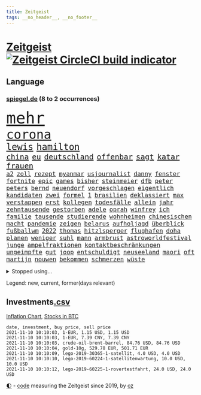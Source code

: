 ```yaml
---
title: Zeitgeist
tags: __no_header__, __no_footer__
---
```


# [Zeitgeist](https://oliz.io/zeitgeist/) [![Zeitgeist CircleCI build indicator](https://circleci.com/gh/ooz/zeitgeist.svg?style=shield)](https://circleci.com/gh/ooz/zeitgeist)

## Language

<h3><a href="https://www.spiegel.de" target="_blank">spiegel.de</a> (8 to 2 occurrences)</h3>
<p style="font-family:monospace">
<span style="font-size:32pt"><a href="news_links.html#mehr" class="current">mehr</a></span>
<br>
<span style="font-size:25pt"><a href="news_links.html#corona" class="current">corona</a></span>
<br>
<span style="font-size:18pt"><a href="news_links.html#lewis" class="current">lewis</a></span>
<span style="font-size:18pt"><a href="news_links.html#hamilton" class="current">hamilton</a></span>
<br>
<span style="font-size:15pt"><a href="news_links.html#china" class="current">china</a></span>
<span style="font-size:15pt"><a href="news_links.html#eu" class="current">eu</a></span>
<span style="font-size:15pt"><a href="news_links.html#deutschland" class="current">deutschland</a></span>
<span style="font-size:15pt"><a href="news_links.html#offenbar" class="current">offenbar</a></span>
<span style="font-size:15pt"><a href="news_links.html#sagt" class="current">sagt</a></span>
<span style="font-size:15pt"><a href="news_links.html#katar" class="current">katar</a></span>
<span style="font-size:15pt"><a href="news_links.html#frauen" class="current">frauen</a></span>
<br>
<span style="font-size:12pt"><a href="news_links.html#a2" class="current">a2</a></span>
<span style="font-size:12pt"><a href="news_links.html#zoll" class="current">zoll</a></span>
<span style="font-size:12pt"><a href="news_links.html#rezept" class="current">rezept</a></span>
<span style="font-size:12pt"><a href="news_links.html#myanmar" class="current">myanmar</a></span>
<span style="font-size:12pt"><a href="news_links.html#usjournalist" class="new">usjournalist</a></span>
<span style="font-size:12pt"><a href="news_links.html#danny" class="current">danny</a></span>
<span style="font-size:12pt"><a href="news_links.html#fenster" class="current">fenster</a></span>
<span style="font-size:12pt"><a href="news_links.html#fortnite" class="new">fortnite</a></span>
<span style="font-size:12pt"><a href="news_links.html#epic" class="current">epic</a></span>
<span style="font-size:12pt"><a href="news_links.html#games" class="current">games</a></span>
<span style="font-size:12pt"><a href="news_links.html#bisher" class="current">bisher</a></span>
<span style="font-size:12pt"><a href="news_links.html#steinmeier" class="current">steinmeier</a></span>
<span style="font-size:12pt"><a href="news_links.html#dfb" class="current">dfb</a></span>
<span style="font-size:12pt"><a href="news_links.html#peter" class="current">peter</a></span>
<span style="font-size:12pt"><a href="news_links.html#peters" class="current">peters</a></span>
<span style="font-size:12pt"><a href="news_links.html#bernd" class="current">bernd</a></span>
<span style="font-size:12pt"><a href="news_links.html#neuendorf" class="new">neuendorf</a></span>
<span style="font-size:12pt"><a href="news_links.html#vorgeschlagen" class="current">vorgeschlagen</a></span>
<span style="font-size:12pt"><a href="news_links.html#eigentlich" class="current">eigentlich</a></span>
<span style="font-size:12pt"><a href="news_links.html#kandidaten" class="current">kandidaten</a></span>
<span style="font-size:12pt"><a href="news_links.html#zwei" class="current">zwei</a></span>
<span style="font-size:12pt"><a href="news_links.html#formel" class="current">formel</a></span>
<span style="font-size:12pt"><a href="news_links.html#1" class="current">1</a></span>
<span style="font-size:12pt"><a href="news_links.html#brasilien" class="current">brasilien</a></span>
<span style="font-size:12pt"><a href="news_links.html#deklassiert" class="current">deklassiert</a></span>
<span style="font-size:12pt"><a href="news_links.html#max" class="current">max</a></span>
<span style="font-size:12pt"><a href="news_links.html#verstappen" class="current">verstappen</a></span>
<span style="font-size:12pt"><a href="news_links.html#erst" class="current">erst</a></span>
<span style="font-size:12pt"><a href="news_links.html#kollegen" class="current">kollegen</a></span>
<span style="font-size:12pt"><a href="news_links.html#todesfälle" class="current">todesfälle</a></span>
<span style="font-size:12pt"><a href="news_links.html#allein" class="current">allein</a></span>
<span style="font-size:12pt"><a href="news_links.html#jahr" class="current">jahr</a></span>
<span style="font-size:12pt"><a href="news_links.html#zehntausende" class="current">zehntausende</a></span>
<span style="font-size:12pt"><a href="news_links.html#gestorben" class="current">gestorben</a></span>
<span style="font-size:12pt"><a href="news_links.html#adele" class="current">adele</a></span>
<span style="font-size:12pt"><a href="news_links.html#oprah" class="new">oprah</a></span>
<span style="font-size:12pt"><a href="news_links.html#winfrey" class="new">winfrey</a></span>
<span style="font-size:12pt"><a href="news_links.html#ich" class="current">ich</a></span>
<span style="font-size:12pt"><a href="news_links.html#familie" class="current">familie</a></span>
<span style="font-size:12pt"><a href="news_links.html#tausende" class="current">tausende</a></span>
<span style="font-size:12pt"><a href="news_links.html#studierende" class="current">studierende</a></span>
<span style="font-size:12pt"><a href="news_links.html#wohnheimen" class="new">wohnheimen</a></span>
<span style="font-size:12pt"><a href="news_links.html#chinesischen" class="current">chinesischen</a></span>
<span style="font-size:12pt"><a href="news_links.html#macht" class="current">macht</a></span>
<span style="font-size:12pt"><a href="news_links.html#pandemie" class="current">pandemie</a></span>
<span style="font-size:12pt"><a href="news_links.html#zeigen" class="current">zeigen</a></span>
<span style="font-size:12pt"><a href="news_links.html#belarus" class="current">belarus</a></span>
<span style="font-size:12pt"><a href="news_links.html#aufholjagd" class="current">aufholjagd</a></span>
<span style="font-size:12pt"><a href="news_links.html#überblick" class="current">überblick</a></span>
<span style="font-size:12pt"><a href="news_links.html#fußballwm" class="current">fußballwm</a></span>
<span style="font-size:12pt"><a href="news_links.html#2022" class="current">2022</a></span>
<span style="font-size:12pt"><a href="news_links.html#thomas" class="current">thomas</a></span>
<span style="font-size:12pt"><a href="news_links.html#hitzlsperger" class="current">hitzlsperger</a></span>
<span style="font-size:12pt"><a href="news_links.html#flughafen" class="current">flughafen</a></span>
<span style="font-size:12pt"><a href="news_links.html#doha" class="current">doha</a></span>
<span style="font-size:12pt"><a href="news_links.html#planen" class="current">planen</a></span>
<span style="font-size:12pt"><a href="news_links.html#weniger" class="current">weniger</a></span>
<span style="font-size:12pt"><a href="news_links.html#suhl" class="new">suhl</a></span>
<span style="font-size:12pt"><a href="news_links.html#mann" class="current">mann</a></span>
<span style="font-size:12pt"><a href="news_links.html#armbrust" class="current">armbrust</a></span>
<span style="font-size:12pt"><a href="news_links.html#astroworldfestival" class="new">astroworldfestival</a></span>
<span style="font-size:12pt"><a href="news_links.html#junge" class="current">junge</a></span>
<span style="font-size:12pt"><a href="news_links.html#ampelfraktionen" class="new">ampelfraktionen</a></span>
<span style="font-size:12pt"><a href="news_links.html#kontaktbeschränkungen" class="current">kontaktbeschränkungen</a></span>
<span style="font-size:12pt"><a href="news_links.html#ungeimpfte" class="current">ungeimpfte</a></span>
<span style="font-size:12pt"><a href="news_links.html#gut" class="current">gut</a></span>
<span style="font-size:12pt"><a href="news_links.html#joop" class="new">joop</a></span>
<span style="font-size:12pt"><a href="news_links.html#entschuldigt" class="current">entschuldigt</a></span>
<span style="font-size:12pt"><a href="news_links.html#neuseeland" class="current">neuseeland</a></span>
<span style="font-size:12pt"><a href="news_links.html#maori" class="current">maori</a></span>
<span style="font-size:12pt"><a href="news_links.html#oft" class="current">oft</a></span>
<span style="font-size:12pt"><a href="news_links.html#martijn" class="new">martijn</a></span>
<span style="font-size:12pt"><a href="news_links.html#nouwen" class="new">nouwen</a></span>
<span style="font-size:12pt"><a href="news_links.html#bekommen" class="current">bekommen</a></span>
<span style="font-size:12pt"><a href="news_links.html#schmerzen" class="current">schmerzen</a></span>
<span style="font-size:12pt"><a href="news_links.html#wüste" class="current">wüste</a></span>
</p>
<details>
<summary>Stopped using...</summary>
<p class="former" style="font-size:12pt">
analyse(390) entscheidungen(390) franziska(389) gewissen(389) giffey(389) stars(389) interessiert(388) verlief(388) beantragen(387) drosten(387) erneuter(387) erstaunlich(387) gemeinden(387) kandidatinnen(387) konzernchef(387) legendären(387) maß(387) österreichischen(387) christoph(386) erhoben(386) geduld(386) gefährden(386) gekürt(386) gelernt(386) gerecht(386) jüngsten(386) leitung(386) lufthansa(386) misshandelt(386) unrecht(386) vertreten(386) wald(386) erscheinen(385) lautet(385) literatur(385) magdeburg(385) maria(385) massiv(385) reiche(385) spielten(385) tode(385) usbehörden(385) usjustizministerium(385) volker(385) zensur(385) 99(384) anerkennen(384) beweisen(384) ehefrau(384) france(384) gelegt(384) ikone(384) insekten(384) mordfall(384) persönliche(384) reiner(384) richten(384) sicherheitskräfte(384) verwirrung(384) youtube(384) zurückgetreten(384) überzeugt(384) altmaier(383) astrazeneca(383) attackieren(383) b(383) depressionen(383) flughäfen(383) harter(383) haseloff(383) hunde(383) kassiert(383) mutige(383) stärken(383) turin(383) verriet(383) verzweifelt(383) zugunsten(383) asiatischen(382) bundesamt(382) coronaschnelltests(382) einstigen(382) einzelne(382) engagement(382) institut(382) konflikte(382) räumen(382) schlimmsten(382) spaniens(382) tieren(382) vermeintliche(382) zunehmende(382) arbeitsbedingungen(381) beeinflussen(381) benjamin(381) besseren(381) dahin(381) digitaler(381) erziehung(381) fabrik(381) fernen(381) geklärt(381) grünheide(381) massiver(381) schnee(381) südkorea(381) terrormiliz(381) umsetzen(381) zeuge(381) ärzten(381) doku(380) fauci(380) flugzeuge(380) geschlagen(380) kleiner(380) liege(380) länderchefs(380) mars(380) normalität(380) offensive(380) spanischen(380) stanley(380) usregierung(380) verbietet(380) 125(379) 2011(379) 37(379) beklagen(379) bewährung(379) einzug(379) kündigung(379) menschenrechte(379) radsport(379) times(379) trainieren(379) umstrittener(379) weißen(379) zurzeit(379) anschläge(378) arbeitgeber(378) finanzaufsicht(378) gelsenkirchen(378) härter(378) kompliziert(378) prinzessin(378) recherchen(378) toren(378) österreicher(378) aufgehoben(377) bilden(377) eingeschränkt(377) eugh(377) freund(377) hölle(377) kippen(377) klein(377) machthaber(377) oma(377) richtige(377) schulkinder(377) studierenden(377) sächsischen(377) 1945(376) auswertung(376) beschluss(376) emotionalen(376) fahrrad(376) galten(376) lebt(376) modell(376) parlamentswahl(376) regt(376) riss(376) umfragen(376) usschauspielerin(376) 52(375) ausflug(375) freunden(375) geheimnis(375) halbfinale(375) höchststand(375) unseren(375) vorzeitige(375) vorübergehend(375) weltgesundheitsorganisation(375) zwischenzeitlich(375) erfuhr(374) gestrichen(374) grundgesetz(374) jahrhundert(374) leitet(374) nachspiel(374) schwachen(374) sexuell(374) stellten(374) unterricht(374) virologen(374) aufgegeben(373) aufschwung(373) billie(373) entscheidend(373) erfunden(373) etliche(373) klassiker(373) maximilian(373) reporter(373) schlicht(373) sports(373) zuversichtlich(373) überholt(373) ausmaß(372) crash(372) dominic(372) einsetzen(372) geprüft(372) rechtsaußen(372) schwierig(372) verteilung(372) christdemokraten(371) porsche(371) spiegeltitelstory(371) verband(371) volle(371) vorjahr(371) enge(370) entsetzt(370) fake(370) fakten(370) form(370) hürden(370) meist(370) quer(370) schnellste(370) barbara(369) dar(369) demokratische(369) frachter(369) offizielle(369) reagierten(369) überlebende(369) auslösen(368) patient(368) verläufen(368) zahlte(368) zurücktreten(368) eurecht(367) jürgen(367) mangel(367) ministerium(367) verklagen(367) 17jährige(366) kate(366) manipulierte(366) pipeline(366) womit(366) aufarbeitung(365) beantragt(365) jahrestag(365) juristen(365) mobile(365) nase(365) schumacher(365) säugling(365) 25jährigen(364) außerhalb(364) defensive(364) gesundheitsministerium(364) iphone(364) rechtzeitig(364) gekämpft(363) kevin(363) krawallen(363) großem(362) verhandeln(362) hinten(361) probe(360) spenden(360) bürgerkrieg(359) erzielte(359) fehlern(359) nationalteam(359) präsenzunterricht(359) schrecken(359) älter(359) deutliches(358) kippt(358) verheerend(358) analysiert(357) erwachsenen(357) landwirtschaft(357) america(356) beweise(356) einschränkung(356) versagen(356) drin(355) insolvenz(355) stört(355) äußerte(355) halbe(354) orten(354) sprachen(354) tansania(353) wem(353) angehörige(352) ausgeweitet(352) justin(350) verfassungsgericht(350) wendet(350) bester(349) kräfte(349) hinweis(348) mischung(348) vermissten(348) dr(347) krisen(347) benötigte(346) flughafens(346) intelligenz(346) kleinkind(345) runden(345) minderjährigen(344) flüchtete(343) missachtung(343) anschlägen(342) beobachtung(342) georg(342) jurist(342) gläubige(341) knacken(341) schottische(341) erhöhung(340) tyson(339) gesundheitliche(338) kontert(338) beschuldigte(337) divers(337) laufbahn(337) persönliches(337) verhinderte(337) vorgenommen(337) coronajahr(336) geflohen(336) sammelte(336) mittelpunkt(335) nächstes(335) dorf(334) trick(334) zeitung(334) betrieben(333) klarheit(332) bbc(331) nebenwirkungen(331) rückgängig(330) tragischen(330) 56(329) eingeliefert(328) existenz(328) fremden(327) gesetzlichen(327) empfinden(326) sammeln(325) theoretisch(322) riesigen(321) würdigung(320) schach(319) bestechung(318) schadensersatz(318) verweigerte(318) 32jährigen(317) zusätzliche(315) übergriffen(314) gesundheitsministers(310) hartz(310) interviews(308) vertrauten(308) rächen(307) kilo(306) rekorde(306) kolleginnen(305) seniorin(304) souveränität(304) bundestagsabgeordnete(303) katzen(303) schiffe(303) nordosten(301) karolina(295) heidelberg(294) saisonende(294) einsatzkräften(292) louis(292) adler(290) stationiert(288) heimatland(287) dosis(286) aufgebot(282) testpflicht(281) ausbeutung(280) iv(280) jagt(278) cent(277) infos(276) sehe(272) dokumentieren(271) nachbarland(271) lego(270) wiedervereinigung(270) amazons(268) radsportler(268) sondersitzung(268) erleichtert(265) verheißt(265) bergsteiger(263) gelöscht(263) expräsidenten(258) heutige(258) hubert(256) rüdiger(256) estland(255) staatsschutz(255) ausstellung(254) vorfälle(254) macher(253) v(252) geschrumpft(251) kannte(251) belästigt(250) geiselnahme(250) soldatinnen(250) stärkste(250) großstädten(248) konkreten(248) regierungsbildung(248) indiens(247) italiener(247) medaille(242) günstig(240) bischof(239) recherchiert(239) belgier(237) abbringen(236) hilferuf(236) marsmission(235) finanziellen(231) hochschulen(231) todesursache(230) universitäten(230) ausländischen(229) orte(228) wildnis(228) paaren(227) tierschützer(227) 13jährigen(224) niemals(224) gebildet(221) redaktion(221) bälle(218) abgeschnitten(214) ermittlungsverfahren(213) topfavorit(213) tvinterview(213) erteilte(211) anzutreten(210) reue(210) campus(209) sexuellem(204) forciert(203) mitverantwortlich(203) kellner(197) zoff(197) miriam(196) modellprojekt(196) geehrt(191) schwimmstar(190) gew(188) pflegen(187) zufriedener(187) gnabry(186) nett(183) tempolimit(183) brian(182) massachusetts(180) loben(179) ladesäulen(178) raúl(177) komme(176) motorrad(176) reichtum(175) steuerreform(171) raumfahrt(170) vertraut(170) blue(169) erzürnt(169) origin(169) abgezogen(168) besonderes(166) rekonstruktion(162) übten(162) philippinischen(161) verfassungsgerichts(161) zurückzukehren(161) ausgewählt(159) berücksichtigt(159) verfilmung(159) mögliches(158) randale(158) fronten(156) litten(156) ängste(155) bundesfinanzhof(153) erholen(153) gefälscht(150) energieagentur(149) felix(149) parlamentswahlen(147) akzeptieren(146) tank(146) zentralrat(145) revolutionieren(143) jüdisches(142) spitzen(142) testzentren(142) fox(141) stellenweise(141) untersuchungsbericht(141) formel1rennen(139) zerstörungen(139) kuntz(138) laute(137) notlandung(137) 60jähriger(136) ambitionierte(136) umfang(136) organisierten(135) verschwörungsmythen(135) zentralbank(135) ausgebremst(134) formiert(134) zweifelhaften(134) ifoumfrage(133) längerer(133) südchinesisches(133) terroranschlägen(133) träumt(133) kultusminister(132) materialmangel(132) schwäche(132) engländer(131) hit(131) vormittag(131) hunderttausenden(130) künstlerische(130) wundert(130) 77jährige(129) eingemischt(129) rücktrittsgesuch(129) jon(128) mitspielen(128) europameister(127) traditionelle(127) volk(127) deutschlandkoalition(126) generell(126) guido(126) seither(126) 28jähriger(125) jamaika(125) pflegte(125) vorerkrankungen(125) ultrarechte(124) amthor(123) kühnert(123) präsidium(123) straftat(123) weltall(123) beihilfe(122) schämt(122) streik(122) krankheiten(121) mauerbau(121) mary(120) schimpft(120) webber(120) bahnt(119) castillo(119) demenz(118) missbrauchsprozess(118) akkreditierung(117) befassen(116) ferieninsel(116) spitzenpolitiker(116) klimabericht(115) neumünster(114) wahlbeteiligung(114) antisemitisch(113) aufgebaut(113) hindukusch(112) ki(112) vorwarnung(112) gerichtlich(111) bundeswehreinsatz(110) gewässer(109) übertraf(109) aiwanger(108) akademie(108) leroy(107) linkenfraktionschef(107) phuket(107) sané(107) stilkritik(107) stockt(107) verfügen(107) wissenschaften(107) geldwäsche(106) schillerndsten(105) vierter(105) ed(104) sätze(104) gesungen(103) motiviert(103) chaotischen(102) großraum(102) slowenien(102) impfstoffproduktion(101) ortskräfte(101) tadej(101) lehrergewerkschaft(100) radprofis(100) 33jährige(99) coronasommer(98) pogačar(98) präsentierte(98) gewürdigt(97) versehen(97) wäldern(97) überflutungen(97) kronzeugen(96) murray(96) c(95) radprofi(95) überflutet(95) beinen(94) metall(94) schilderte(94) tusk(94) fachen(93) fury(93) lieferengpässen(93) winde(93) wmkampf(93) leser(92) leserinnen(92) naturschutz(92) perfekten(92) sortiert(92) vertragsverlängerung(92) elternkolumne(91) evakuieren(91) finalen(91) hanau(91) list(91) rauch(91) superstars(91) untreue(91) bremerhaven(90) dämmstoffe(90) hausnummer(90) mandat(90) technischen(90) cecilia(89) einsetzt(89) forschungsteam(89) jüngster(89) moscheen(89) stapfen(89) verschafften(89) ciao(88) havannasyndrom(88) bausteine(87) dankte(87) komfort(87) lästert(87) mysteriösen(87) anstatt(86) irischer(86) schwerelosigkeit(86) vitra(86) vizepräsidentin(86) wohnwagen(86) handelsverband(85) henry(85) missbrauchsvorwürfe(85) supermarktregale(85) tu(85) usunternehmen(85) zutritt(85) aneinander(84) assimilieren(84) blockchain(84) erweisen(84) formel1pressestimmen(84) haar(84) impfzahlen(84) megan(84) supermärkte(84) terrorprozess(84) ahrweiler(83) bemerkenswerter(83) europäerinnen(83) lukrative(83) prägendsten(83) sturzfluten(83) halfen(82) höchstwert(82) killer(82) nachgehen(82) notlanden(82) 1964(81) psychiatrischen(81) truck(81) unterscheiden(81) vertretung(81) begreifen(80) coronapause(80) nächte(80) usstars(80) zuliebe(80) falschgeld(79) heiratsantrag(79) immunsystem(79) katastrophenschutz(79) malariaimpfstoff(79) akzeptiert(78) bahnkunden(78) baupreise(78) auszahlungen(77) ernteausfälle(77) israelischem(77) konzertfilm(77) mutterkonzerns(77) rechtsfehler(77) soul(77) umlauf(77) alaska(76) bankenaufseher(76) boulevard(76) bye(76) einlegen(76) erfordert(76) haas(76) marsalek(76) ringe(76) sirenen(76) ächzen(76) are(75) beibringen(75) eindeutigen(75) freut's(75) kennzeichnen(75) philippinische(75) populär(75) vergessenen(75) zwischenfälle(75) coronagipfel(74) erkunden(74) körperliche(74) 700(73) bemerkbar(73) geheimdienstchef(73) silbermedaille(73) sinfonien(73) stellvertreter(73) vorlauf(73) carrie(72) demonstrierten(72) malaria(72) reese(72) rückendeckung(72) simulieren(72) witherspoon(72) aniston(71) billigen(71) eilt(70) fußballverbände(70) gloria(70) günstiges(70) hartnäckig(70) impfwilligen(70) kärnten(70) köpfen(70) libanesischen(70) parkplätze(70) südsudan(70) twitch(70) attentäters(69) bellido(69) hochsprung(69) bereitete(68) entschädigt(68) erdrutschen(68) grenzregime(68) heilbronn(68) jährt(68) keinerlei(68) lebenden(68) löschen(68) verheiratet(68) ökologischen(68) abflug(67) achtjährige(67) hallo(67) obergrenze(67) tödlichste(67) wanderung(67) übertragen(67) angegeben(66) durchbricht(66) einspruch(66) gesa(66) scherzt(66) aktiviert(65) erhofft(65) gewagt(65) schiefgehen(65) aktivieren(64) beträge(64) eintreten(64) entdecker(64) kelly(64) kundschaft(64) paket(64) resultat(64) satte(64) store(64) vorwurfs(64) we(64) akteure(63) cdupräsidium(63) gestreikt(63) materialengpässen(63) medaillenspiegel(63) polizeiwache(63) problematische(63) 90/die(62) jungtiere(62) juristisches(62) lagebericht(62) leib(62) unternommen(62) verdeckten(62) vorläufigen(62) dolmetscher(61) steiles(61) verschleppten(61) grippeviren(60) kontaktpersonen(60) machine(60) verbrachte(60) verbrannt(60) waffengewalt(60) artenvielfalt(59) ehen(59) engsten(59) heiße(59) müttern(59) ölpreise(59) craig(58) diejenigen(58) enthauptet(58) handelte(58) rückruf(58) straßenverkehr(58) wissing(58) absender(57) ausbleibt(57) forschern(57) gesundheitswesen(57) nouripour(57) omid(57) reuter(57) schräg(57) teslagigafactory(57) 132(56) hochdruck(56) immobilienpreise(56) knast(56) lieferschwierigkeiten(56) tankstellen(56) algorithmen(55) beleben(55) ebolavirus(55) fiasko(55) migrationsgeschichte(55) schnellster(55) steil(55) umfassenden(55) geleistet(54) heimspiel(54) immobilien(54) klassen(54) retteten(54) schweres(54) tierwelt(54) kriminalreporters(53) linkedin(53) nuklear(53) polnisches(53) vegan(53) abfinden(52) behinderungen(52) betriebenen(52) investiert(52) kobra(52) krebszellen(52) ließe(52) geringe(51) befreiung(50) emirat(50) schleppen(50) stacheldrahtzaun(50) 73(49) aufgegriffen(49) facebookkonzern(49) jetski(49) jetskifahrer(49) messungen(49) nadia(49) rettungsflüge(49) strafverfolger(49) afghanistaneinsatz(48) gangs(48) involviert(48) jake(48) alpine(47) angestellten(47) generalinspekteur(47) hang(47) hawaii(47) missionen(47) peinliche(47) schwachstellen(47) überraschende(47) abziehen(46) chaotische(46) guide(46) heilmittel(46) stoppten(46) vermeldet(46) weltberühmte(46) fahndung(45) friedensnobelpreisträgerin(45) katastrophalen(45) positionieren(45) trotzen(45) zusage(45) bußgelder(44) dringender(44) imker(44) insektensterben(44) kaminski(44) lebende(44) modellprojekte(44) mops(44) riesenrad(44) sportwagen(44) abgeordnetenhauswahl(43) abgewendet(43) anschlags(43) fressen(43) hexen(43) hexerei(43) onehitwonder(43) toxische(43) 1138(42) bayerischer(42) gewölbe(42) regale(42) spdgeneralsekretär(42) windrädern(42) gelsenkirchener(41) grenzregion(41) innovationen(41) personenkult(41) royals(41) straßenrennen(41) urteilt(41) angeschlossen(40) blutspende(40) eifersucht(40) modernisierung(40) protokoll(40) stranden(40) beeinträchtigen(39) gelähmt(39) geständnis(39) herrschten(39) nahenden(39) wettete(39) abbrechen(38) cats(38) finanzbeamter(38) lösungen(38) musicals(38) operationen(38) rotgrünroten(38) startplatz(38) betrugsfall(37) dringendsten(37) integration(37) vereinen(37) wahllokalen(37) 52jährigen(36) co₂ausstoß(36) diskriminierend(36) finanzlücke(36) flicks(36) klargestellt(36) lagers(36) mitarbeitende(36) spiegelkorrespondent(36) tuberkulose(36) ausreichende(35) heftigere(35) kuban(35) parteikollegen(35) stillstand(35) tilman(35) verzichtete(35) wiederholung(35) aschewolke(34) ordnete(34) vollstreckt(34) agenten(33) defekte(33) gemeinsamkeiten(33) geschosse(33) ifo(33) kaution(33) sponsert(33) vergewaltigte(33) tarifverhandlungen(32) vorteil(32) wiens(32) wohnungsnot(32) autounfall(31) gasversorger(31) komplott(31) pflichten(31) umgebracht(31) bekräftigt(30) einklagen(30) erzbischof(30) euländern(30) gestimmt(30) jamaikakoalition(30) nobelpreisträger(30) weltraumtourismus(30) wertet(30) zugehörigkeit(30) beförderung(29) großbank(29) interviewen(29) mehrwertsteuersenkung(29) angezündet(28) anheben(28) durchgefallen(28) kylie(28) morgan(28) rätselt(28) spitzenspiel(28) syrers(28) söders(28) verbrauchern(28) csuvorsitzenden(27) fälschung(27) sanierung(27) tatverdacht(27) tweets(27) feminismus(26) schiefgelaufen(26) blödsinn(25) exbürgermeister(25) manövern(25) sitz(25) wählten(25) älteste(25) blutiger(24) hadern(24) immobilienriesen(24) joy(24) justizministerium(24) krisenkonzern(24) rheinneckarkreis(24) unheimliche(24) weltbank(24) aufgibt(23) balkon(23) enkelin(23) erneuerung(23) rückschlägen(23) beeinflusst(22) beratungen(22) beugen(22) genügt(22) kathedrale(22) mischen(22) mobil(22) texanischen(22) tvauftritt(22) wada(22) zusammenbrechen(22) ähnlicher(22) alberto(21) barriere(21) gehofft(21) heizung(21) salazar(21) 250000(20) 9000(20) betrugsvorwürfe(20) brennstoff(20) ehrung(20) emotionen(20) epische(20) fluglinie(20) gendersternchen(20) migrant(20) polenz(20) rechtsextremist(20) ruprecht(20) synagoge(20) traurigkeit(20) weinsberg(20) zinszahlung(20) ärmeren(20) coldplay(19) eruptionen(19) krankenkassen(19) lavastrom(19) rucksack(19) wahltag(19) warteschlangen(19) wesen(19) berlinwahl(18) direkte(18) idaroberstein(18) mehrjährigen(18) populisten(18) schüller(18) sondierungen(18) spezielle(18) staatengemeinschaft(18) tristesse(18) heinrich(17) schuldenobergrenze(17) tankstellenkassierer(17) überalterung(17) antisemitischen(16) erleben(16) freiewählerchef(16) grippeimpfung(16) kongo(16) londonerin(16) mockridge(16) erik(15) grenzwerten(15) kosteten(15) landeswahlleiterin(15) malottki(15) manipulationsvorwürfen(15) sozialverbände(15) usjustiz(15) meistens(14) minus(14) namensliste(14) sondierungsgesprächen(14) verständigt(14) agent(13) entführern(13) ig(13) nobelpreis(13) witze(13) arbeitgebern(12) befreiungsschlag(12) diskussionskultur(12) entwickler(12) sondierungsgespräche(12) unterhaus(12) wortführer(12) arbeitskräften(11) benzinkrise(11) fatales(11) grundlegende(11) götz(11) nimm(11) schiitischen(11) straftätern(11) tüfteln(11) verhaltener(11)
</p>
</details>
<p>Legend: <span class="new">new</span>, <span class="current">current</span>, <span class="former">former(days relevant)</span></p>

## Investments[.csv](investments.csv)

[Inflation Chart](https://inflationchart.com),
[Stocks in BTC](https://stonksinbtc.xyz/)

```
date, investment, buy price, sell price
2021-11-10 10:10:03, 1-EUR, 1.15 USD, 1.15 USD
2021-11-10 10:10:03, 1-EUR, 7.39 CNY, 7.39 CNY
2021-11-10 10:10:03, crude-oil-brent-barrel, 84.76 USD, 84.76 USD
2021-11-10 10:10:04, gold-10g, 529.78 EUR, 501.71 EUR
2021-11-10 10:10:09, lego-2019-30365-1-satellit, 4.0 USD, 4.0 USD
2021-11-10 10:10:10, lego-2019-60224-1-satellitenwartung, 10.0 USD, 10.0 USD
2021-11-10 10:10:12, lego-2019-60225-1-rovertestfahrt, 24.0 USD, 24.0 USD
```

<footer>
<a href="javascript:toggleTheme()" class="nav">🌓</a>
- <a href="https://github.com/ooz/zeitgeist">code</a> measuring the Zeitgeist since 2019, by <a href="https://oliz.io">oz</a>
</footer>
